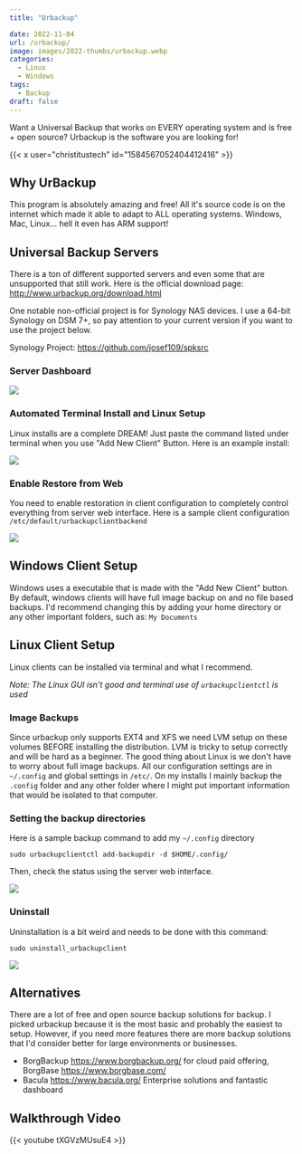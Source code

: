 ```yaml
---
title: "Urbackup"

date: 2022-11-04
url: /urbackup/
image: images/2022-thumbs/urbackup.webp
categories:
  - Linux
  - Windows
tags:
  - Backup
draft: false
---
```

Want a Universal Backup that works on EVERY operating system and is free + open source? Urbackup is the software you are looking for!
<!--more-->

{{< x user="christitustech" id="1584567052404412416" >}}

## Why UrBackup

This program is absolutely amazing and free! All it's source code is on the internet which made it able to adapt to ALL operating systems. Windows, Mac, Linux... hell it even has ARM support!

## Universal Backup Servers

There is a ton of different supported servers and even some that are unsupported that still work. Here is the official download page: <http://www.urbackup.org/download.html>

One notable non-official project is for Synology NAS devices. I use a 64-bit Synology on DSM 7+, so pay attention to your current version if you want to use the project below. 

Synology Project: <https://github.com/josef109/spksrc>

### Server Dashboard

 ![](/images/2022/urbackup/dash.webp)

### Automated Terminal Install and Linux Setup

Linux installs are a complete DREAM! Just paste the command listed under terminal when you use "Add New Client" Button. Here is an example install:

![](/images/2022/urbackup/linux-term.webp)

### Enable Restore from Web

You need to enable restoration in client configuration to completely control everything from server web interface. Here is a sample client configuration `/etc/default/urbackupclientbackend`

![](/images/2022/urbackup/enable-web.webp)

## Windows Client Setup

Windows uses a executable that is made with the "Add New Client" button. By default, windows clients will have full image backup on and no file based backups. I'd recommend changing this by adding your home directory or any other important folders, such as: `My Documents`

## Linux Client Setup

Linux clients can be installed via terminal and what I recommend. 

_Note: The Linux GUI isn't good and terminal use of `urbackupclientctl` is used_

### Image Backups

Since urbackup only supports EXT4 and XFS we need LVM setup on these volumes BEFORE installing the distribution. LVM is tricky to setup correctly and will be hard as a beginner. The good thing about Linux is we don't have to worry about full image backups. All our configuration settings are in `~/.config` and global settings in `/etc/`. On my installs I mainly backup the `.config` folder and any other folder where I might put important information that would be isolated to that computer.  

### Setting the backup directories

Here is a sample backup command to add my `~/.config` directory

```
sudo urbackupclientctl add-backupdir -d $HOME/.config/
```

Then, check the status using the server web interface. 

![](/images/2022/urbackup/linux-file.webp)

### Uninstall

Uninstallation is a bit weird and needs to be done with this command: 

```
sudo uninstall_urbackupclient
```

![](/images/2022/urbackup/linux-uninstall.webp)

## Alternatives

There are a lot of free and open source backup solutions for backup. I picked urbackup because it is the most basic and probably the easiest to setup. However, if you need more features there are more backup solutions that I'd consider better for large environments or businesses. 

- BorgBackup <https://www.borgbackup.org/> for cloud paid offering, BorgBase <https://www.borgbase.com/>
- Bacula <https://www.bacula.org/> Enterprise solutions and fantastic dashboard

## Walkthrough Video

{{< youtube tXGVzMUsuE4 >}}
